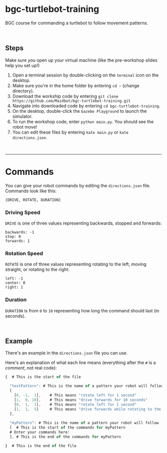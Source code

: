 # bgc-turtlebot-training
BGC course for commanding a turtlebot to follow movement patterns.

<br />

## Steps
Make sure you open up your virtual machine (like the pre-workshop slides help you set up!)

1. Open a terminal session by double-clicking on the `terminal` icon on the desktop.
1. Make sure you're in the home folder by entering `cd ~` (change directory).
1. Download the workship code by entering `git clone https://github.com/Maidbot/bgc-turtlebot-training.git`
1. Navigate into downloaded code by entering `cd bgc-turtlebot-training`.
1. On the desktop, double-click the `Gazebo Playground` to launch the simulator.
1. To run the workshop code, enter `python main.py`. You should see the robot move!
1. You can edit these files by entering `kate main.py` or `kate directions.json`.
<br/>

-------------
# Commands
You can give your robot commands by editing the `directions.json` file. Commands look like this:

```
[DRIVE, ROTATE, DURATION]
```

### Driving Speed
`DRIVE` is one of three values representing backwards, stopped and forwards:

```
backwards: -1
stop: 0
forwards: 1
```

### Rotation Speed
`ROTATE` is one of three values representing rotating to the left, moving straight, or rotating to the right:
```
left: -1
center: 0
right: 1
```

### Duration
`DURATION` is from `0` to `10` representing how long the command should last (in seconds).

<br/>

## Example 
There's an example in the `directions.json` file you can use. 

Here's an explanation of what each line means (everything after the `#` is a _comment_, not real code):

```js
{  # This is the start of the file

  "testPattern": # This is the name of a pattern your robot will follow
  [ 
    [0, -1,  1],    # This means "rotate left for 1 second"
    [1,  0, 10],    # This means "drive forwards for 10 seconds"
    [0,  1,  1],    # This means "rotate left for 1 second"
    [1,  1,  5]     # This means "drive forwards while rotating to the right for 5 seconds"
  ], 
  
  "myPattern": # This is the name of a pattern your robot will follow
  [  # This is the start of the commands for myPattern
  # Enter your commands here!
  ], # This is the end of the commands for myPattern

}  # This is the end of the file
```